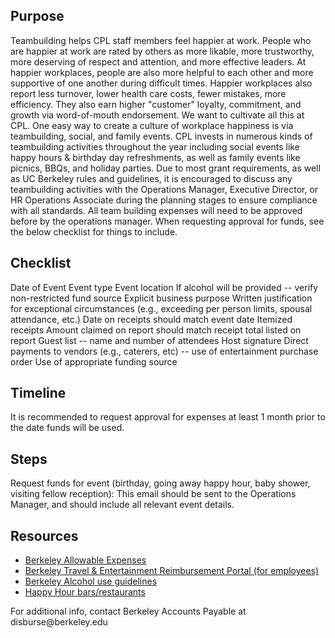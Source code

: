 ## Purpose

Teambuilding helps CPL staff members feel happier at work. People who
are happier at work are rated by others as more likable, more
trustworthy, more deserving of respect and attention, and more effective
leaders. At happier workplaces, people are also more helpful to each
other and more supportive of one another during difficult times. Happier
workplaces also report less turnover, lower health care costs, fewer
mistakes, more efficiency. They also earn higher \"customer\" loyalty,
commitment, and growth via word-of-mouth endorsement. We want to
cultivate all this at CPL. One easy way to create a culture of workplace
happiness is via teambuilding, social, and family events. CPL invests in
numerous kinds of teambuilding activities throughout the year including
social events like happy hours & birthday day refreshments, as well as
family events like picnics, BBQs, and holiday parties. Due to most grant
requirements, as well as UC Berkeley rules and guidelines, it is
encouraged to discuss any teambuilding activities with the Operations
Manager, Executive Director, or HR Operations Associate during the
planning stages to ensure compliance with all standards. All team
building expenses will need to be approved before by the operations
manager. When requesting approval for funds, see the below checklist for
things to include.

## Checklist

Date of Event Event type Event location If alcohol will be provided --
verify non-restricted fund source Explicit business purpose Written
justification for exceptional circumstances (e.g., exceeding per person
limits, spousal attendance, etc.) Date on receipts should match event
date Itemized receipts Amount claimed on report should match receipt
total listed on report Guest list -- name and number of attendees Host
signature Direct payments to vendors (e.g., caterers, etc) -- use of
entertainment purchase order Use of appropriate funding source

## Timeline

It is recommended to request approval for expenses at least 1 month
prior to the date funds will be used.

## Steps

Request funds for event (birthday, going away happy hour, baby shower,
visiting fellow reception): This email should be sent to the Operations
Manager, and should include all relevant event details.

## Resources

-   [Berkeley Allowable
    Expenses](https://controller.berkeley.edu/financial-operations/entertainment/allowable-expenses)
-   [Berkeley Travel & Entertainment Reimbursement Portal (for
    employees)](https://reimburse.berkeley.edu/)
-   [Berkeley Alcohol use
    guidelines](https://riskservices.berkeley.edu/alcohol-campus/events-alcohol)
-   [Happy Hour
    bars/restaurants](https://docs.google.com/spreadsheets/d/1lSABHok8-j6xpddKNh42zXJG5m6RMd25Cfxwmax2DcM/edit#gid=0)

For additional info, contact Berkeley Accounts Payable at
disburse\@berkeley.edu
